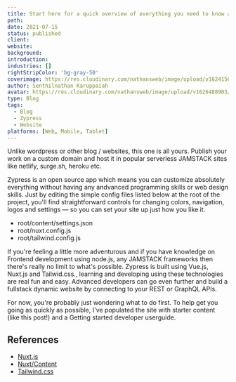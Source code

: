 ```yaml
---
title: Start here for a quick overview of everything you need to know about Zypress
path: 
date: 2021-07-15
status: published
client: 
website: 
background: 
introduction: 
industries: []
rightStripColor: 'bg-gray-50'
coverimage: https://res.cloudinary.com/nathansweb/image/upload/v1624156571/logos/logo-zypress.svg
author: Senthilnathan Karuppaiah
avatar: https://res.cloudinary.com/nathansweb/image/upload/v1626488903/profile/Senthil-profile-picture-01_al07i5.jpg
type: Blog
tags:
  - Blog
  - Zypress
  - Website
platforms: [Web, Mobile, Tablet]
---
```


Unlike wordpress or other blog / websites, this one is all yours. Publish your work on a custom domain and host it in popular serverless JAMSTACK sites like netlify, surge.sh, heroku etc. 

<!--more-->

Zypress is an open source app which means you can customize absolutely everything without having any andvanced programming skills or web design skills. Just by editing the simple config files listed below at the root of the project, you'll find straightforward controls for changing colors, navigation, logos and settings — so you can set your site up just how you like it.

* root/content/settings.json
* root/nuxt.config.js 
* root/tailwind.config.js 
  

 If you're feeling a little more adventurous and if you have knowledge on Frontend development using node.js, any JAMSTACK frameworks then there's really no limit to what's possible. Zypress is built using Vue.js, Nuxt.js and Tailwid.css., learning and developing using these technologies are real fun and easy. Advanced developers can go even further and build a fullstack dynamic website by connecting to your REST or GraphQL APIs.

For now, you're probably just wondering what to do first. To help get you going as quickly as possible, I've populated the site with starter content (like this post!) and a Getting started developer userguide.



## References

* [Nuxt.js](https://nuxtjs.org/)
* [Nuxt/Content](https://content.nuxtjs.org/)
* [Tailwind.css](https://tailwindcss.com/)